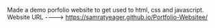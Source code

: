 Made a demo porfolio website to get used to html, css and javascript. 
Website URL ----> https://samratyeager.github.io/Portfolio-Websitee/

